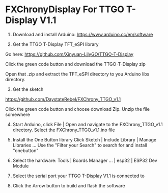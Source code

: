 # FXChronyDisplay For TTGO T-Display V1.1

1. Download and install Arduino:
https://www.arduino.cc/en/software

2. Get the TTGO T-Display TFT_eSPI library 

Go here: https://github.com/Xinyuan-LilyGO/TTGO-T-Display

Click the green code button and download the TTGO-T-Display zip

Open that .zip and extract the TFT_eSPI directory to you Arduino libs directory.

3. Get the sketch

https://github.com/DaystateRebel/FXChrony_TTGO_v1.1

Click the green code button and choose download Zip. Unzip the file somewhere

4. Start Arduino, click File | Open and navigate to the FXChrony_TTGO_v1.1 directory. 
Select the FXChrony_TTGO_v1.1.ino file

5. Install the One Button library
Click Sketch | Include Library | Manage Libraries ...
Use the "Filter your Search" to search for and install "onebutton"

6. Select the hardware: Tools | Boards Manager ... | esp32 | ESP32 Dev Module

7. Select the serial port your TTGO T-Display V1.1 is connected to

8. Click the Arrow button to build and flash the software
